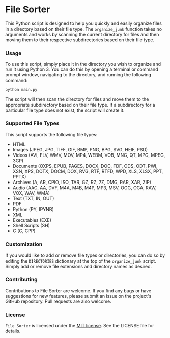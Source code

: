 # File Sorter

This Python script is designed to help you quickly and easily organize files in a directory based on their file type. The `organize_junk` function takes no arguments and works by scanning the current directory for files and then moving them to their respective subdirectories based on their file type.

### Usage

To use this script, simply place it in the directory you wish to organize and run it using Python 3. You can do this by opening a terminal or command prompt window, navigating to the directory, and running the following command:

```Python
python main.py
```

The script will then scan the directory for files and move them to the appropriate subdirectory based on their file type. If a subdirectory for a particular file type does not exist, the script will create it.

### Supported File Types

This script supports the following file types:

* HTML
* Images (JPEG, JPG, TIFF, GIF, BMP, PNG, BPG, SVG, HEIF, PSD)
* Videos (AVI, FLV, WMV, MOV, MP4, WEBM, VOB, MNG, QT, MPG, MPEG, 3GP)
* Documents (OXPS, EPUB, PAGES, DOCX, DOC, FDF, ODS, ODT, PWI, XSN, XPS, DOTX, DOCM, DOX, RVG, RTF, RTFD, WPD, XLS, XLSX, PPT, PPTX)
* Archives (A, AR, CPIO, ISO, TAR, GZ, RZ, 7Z, DMG, RAR, XAR, ZIP)
* Audio (AAC, AA, DVF, M4A, M4B, M4P, MP3, MSV, OGG, OGA, RAW, VOX, WAV, WMA)
* Text (TXT, IN, OUT)
* PDF
* Python (PY, IPYNB)
* XML
* Executables (EXE)
* Shell Scripts (SH)
* C (C, CPP)

### Customization

If you would like to add or remove file types or directories, you can do so by editing the `DIRECTORIES` dictionary at the top of the `organize_junk` script. Simply add or remove file extensions and directory names as desired.

### Contributing
Contributions to File Sorter are welcome. If you find any bugs or have suggestions for new features, please submit an issue on the project's GitHub repository. Pull requests are also welcome.

### License
`File Sorter` is licensed under the [MIT license](https://github.com/Vpadia717/File_Sorter/blob/main/LICENSE). See the LICENSE file for details.
